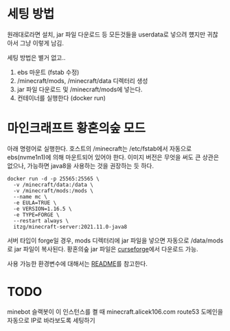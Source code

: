 # 세팅 방법

원래대로라면 설치, jar 파일 다운로드 등 모든것들을 userdata로 넣으려 헀지만 귀찮아서 그냥 이렇게 남김.

세팅 방법은 별거 없고..

1. ebs 마운트 (fstab 수정)
2. /minecraft/mods, /minecraft/data 디렉터리 생성
3. jar 파일 다운로드 및 /minecraft/mods에 넣는다.
4. 컨테이너를 실행한다 (docker run)

# 마인크래프트 황혼의숲 모드

아래 명령어로 실행한다. 호스트의 /minecraft는 /etc/fstab에서 자동으로 ebs(nvme1n1)에 의해 마운트되어 있어야 한다. 이미지 버전은 무엇을 써도 큰 상관은 없으나, 가능하면 java8을 사용하는 것을 권장하는 듯 하다.

```
docker run -d -p 25565:25565 \
  -v /minecraft/data:/data \
  -v /minecraft/mods:/mods \
  --name mc \
  -e EULA=TRUE \
  -e VERSION=1.16.5 \
  -e TYPE=FORGE \
  --restart always \
  itzg/minecraft-server:2021.11.0-java8
```

서버 타입이 forge일 경우, mods 디렉터리에 jar 파일을 넣으면 자동으로 /data/mods로 jar 파일이 복사된다. 황혼의숲 jar 파일은 [curseforge](https://www.curseforge.com/minecraft/mc-mods/the-twilight-forest/files)에서 다운로드 가능.

사용 가능한 환경변수에 대해서는 [README](https://github.com/itzg/docker-minecraft-server)를 참고한다.

# TODO
minebot 슬랙봇이 이 인스턴스를 켤 때 minecraft.alicek106.com route53 도메인을 자동으로 IP로 바라보도록 세팅하기
